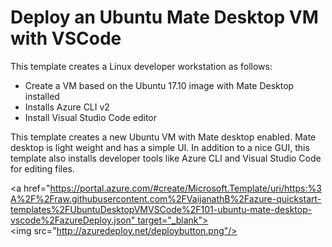 # Deploy an Ubuntu Mate Desktop VM with VSCode

This template creates a Linux developer workstation as follows:

- Create a VM based on the Ubuntu 17.10 image with Mate Desktop installed
- Installs Azure CLI v2
- Install Visual Studio Code editor

This template creates a new Ubuntu VM with Mate desktop enabled. Mate desktop is light weight and has a simple UI. In addition to a nice GUI, this template also installs developer tools like Azure CLI and Visual Studio Code for editing files. 

<a href="https://portal.azure.com/#create/Microsoft.Template/uri/https:%3A%2F%2Fraw.githubusercontent.com%2FVaijanathB%2Fazure-quickstart-templates%2FUbuntuDesktopVMVSCode%2F101-ubuntu-mate-desktop-vscode%2FazureDeploy.json" target="_blank">
<img src="http://azuredeploy.net/deploybutton.png"/>
</a> 

